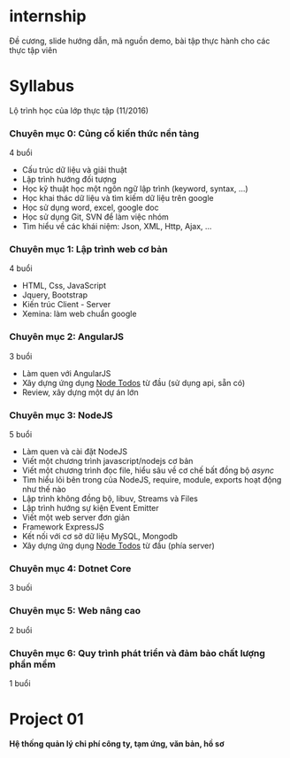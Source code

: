 # internship

Đề cương, slide hướng dẫn, mã nguồn demo, bài tập thực hành cho các thực tập viên


# Syllabus

Lộ trình học của lớp thực tập (11/2016)

### Chuyên mục 0: Củng cố kiến thức nền tảng

4 buổi

* Cấu trúc dữ liệu và giải thuật
* Lập trình hướng đối tượng
* Học kỹ thuật học một ngôn ngữ lập trình (keyword, syntax, ...)
* Học khai thác dữ liệu và tìm kiếm dữ liệu trên google
* Học sử dụng word, excel, google doc
* Học sử dụng Git, SVN để làm việc nhóm
* Tìm hiểu về các khái niệm: Json, XML, Http, Ajax, ...

### Chuyên mục 1: Lập trình web cơ bản

4 buổi

* HTML, Css, JavaScript
* Jquery, Bootstrap
* Kiến trúc Client - Server
* Xemina: làm web chuẩn google

### Chuyên mục 2: AngularJS

3 buổi

* Làm quen với AngularJS
* Xây dựng ứng dụng [Node Todos](https://node-todos.herokuapp.com) từ đầu (sử dụng api, sẵn có)
* Review, xây dựng một dự án lớn

### Chuyên mục 3: NodeJS

5 buổi

* Làm quen và cài đặt NodeJS
* Viết một chương trình javascript/nodejs cơ bản
* Viết một chương trình đọc file, hiểu sâu về cơ chế bất đồng bộ *async*
* Tìm hiểu lõi bên trong của NodeJS, require, module, exports hoạt động như thế nào
* Lập trình không đồng bộ, libuv, Streams và Files
* Lập trình hướng sự kiện Event Emitter
* Viết một web server đơn giản
* Framework ExpressJS
* Kết nối với cơ sở dữ liệu MySQL, Mongodb
* Xây dựng ứng dụng [Node Todos](https://node-todos.herokuapp.com) từ đầu (phía server)

### Chuyên mục 4: Dotnet Core

3 buối

### Chuyên mục 5: Web nâng cao

2 buổi

### Chuyên mục 6: Quy trình phát triển và đảm bảo chất lượng phần mềm

1 buổi

# Project 01

**Hệ thống quản lý chi phí công ty, tạm ứng, văn bản, hồ sơ**
